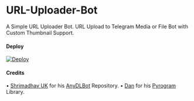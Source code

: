 # URL-Uploader-Bot
A Simple URL Uploader Bot. URL Upload to Telegram Media or File Bot with Custom Thumbnail Support.

#### Deploy
[![Deploy](https://www.herokucdn.com/deploy/button.svg)](https://heroku.com/deploy?template=https://github.com/FayasKallekkad/URL-Uploader-Bot)

#### Credits

• [Shrimadhav UK](https://www.shrimadhavuk.me) for his [AnyDLBot](https://github.com/Spechide/AnyDLBot) Repository.
• [Dan](https://github.com/delivrance) for his [Pyrogram](http://www.pyrogram.org/) Library.

